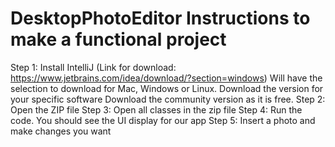 # DesktopPhotoEditor Instructions to make a functional project

Step 1: Install IntelliJ (Link for download: https://www.jetbrains.com/idea/download/?section=windows)
Will have the selection to download for Mac, Windows or Linux. Download the version for your specific software
Download the community version as it is free.
Step 2: Open the ZIP file
Step 3: Open all classes in the zip file
Step 4: Run the code. You should see the UI display for our app
Step 5: Insert a photo and make changes you want